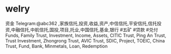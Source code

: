 # welry
资金 Telegram:@abc362 ,家族信托,投资,收益,资产,中信信托,平安信托,信托投资,中融信托,中航信托,国投,项目,托业,中国信托,基金,银行 #五矿 #贷款 #兑付 Funds, Family Trust, Investment, Income, Assets, CITIC Trust, Ping An Trust, Trust Investment, Zhongrong Trust, AVIC Trust, SDIC, Project, TOEIC, China Trust, Fund, Bank, Minmetals, Loan, Redemption
